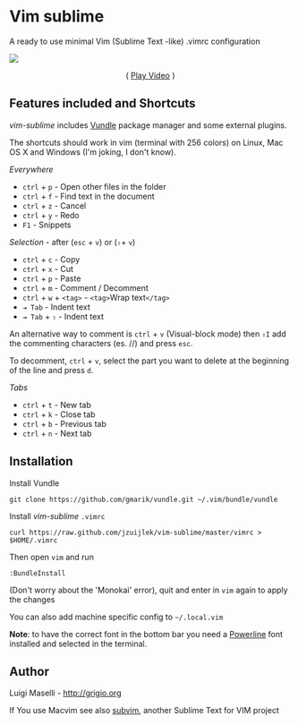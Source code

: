 # Vim sublime

A ready to use minimal Vim (Sublime Text -like) .vimrc configuration

![](vim-sublime.gif)

<p align="center">
 ( <a href="https://github.com/grigio/vim-sublime/raw/master/vim-sublime.gif">Play Video</a> )
</p>

## Features included and Shortcuts

*vim-sublime* includes [Vundle](https://github.com/gmarik/vundle) package manager and some external plugins.

The shortcuts should work in vim (terminal with 256 colors) on Linux, Mac OS X and Windows (I'm joking, I don't know).

*Everywhere*

- `ctrl` + `p` - Open other files in the folder
- `ctrl` + `f` - Find text in the document
- `ctrl` + `z` - Cancel
- `ctrl` + `y` - Redo
- `F1`         - Snippets

*Selection* - after (`esc` + `v`) or (`⇧`+ `v`)

- `ctrl` + `c` - Copy
- `ctrl` + `x` - Cut
- `ctrl` + `p` - Paste
- `ctrl` + `m` - Comment / Decomment
- `ctrl` + `w` + `<tag>` - `<tag>`Wrap text`</tag>`
- `⇥ Tab` - Indent text
- `⇥ Tab` + `⇧` - Indent text

An alternative way to comment is `ctrl` + `v` (Visual-block mode)
then `⇧I` add the commenting characters (es. //) and press `esc`.

To decomment, `ctrl` + `v`, select the part you want to delete at the beginning
of the line and press `d`.

*Tabs*

- `ctrl` + `t` - New tab
- `ctrl` + `k` - Close tab
- `ctrl` + `b` - Previous tab
- `ctrl` + `n` - Next tab


## Installation

Install Vundle

`git clone https://github.com/gmarik/vundle.git ~/.vim/bundle/vundle`

Install *vim-sublime* `.vimrc`

`curl https://raw.github.com/jzuijlek/vim-sublime/master/vimrc > $HOME/.vimrc`

Then open `vim` and run

`:BundleInstall`

(Don't worry about the 'Monokai' error), quit and enter in `vim` again to apply the changes

You can also add machine specific config to `~/.local.vim`

**Note**: to have the correct font in the bottom bar you need a [Powerline](https://github.com/Lokaltog/powerline-fonts) font installed and selected in the terminal.

## Author

Luigi Maselli - http://grigio.org

If You use Macvim see also [subvim](https://github.com/fatih/subvim), another Sublime Text for VIM project

